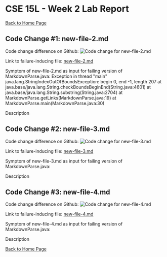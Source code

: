 # CSE 15L - Week 2 Lab Report

[Back to Home Page](index.html)

## Code Change #1: new-file-2.md
Code change difference on Github:
![Code change for new-file-2.md](/assets/week-3-images/image1.png)

Link to failure-inducing file: [new-file-2.md]()

Symptom of new-file-2.md as input for failing version of MarkdownParse.java:
Exception in thread "main" java.lang.StringIndexOutOfBoundsException: begin 0, end -1, length 207
        at java.base/java.lang.String.checkBoundsBeginEnd(String.java:4601)
        at java.base/java.lang.String.substring(String.java:2704)
        at MarkdownParse.getLinks(MarkdownParse.java:19)
        at MarkdownParse.main(MarkdownParse.java:30)

Description

## Code Change #2: new-file-3.md
Code change difference on Github:
![Code change for new-file-3.md]()

Link to failure-inducing file: [new-file-3.md](/assets/week-3-images/image1.png)

Symptom of new-file-3.md as input for failing version of MarkdownParse.java:

Description

## Code Change #3: new-file-4.md
Code change difference on Github:
![Code change for new-file-4.md]()

Link to failure-inducing file: [new-file-4.md](/assets/week-3-images/image1.png)

Symptom of new-file-4.md as input for failing version of MarkdownParse.java:

Description

[Back to Home Page](index.html)
